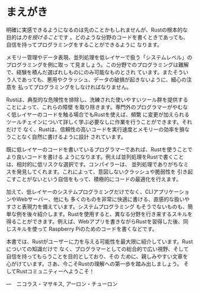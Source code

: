 <!--
# Foreword
-->
# まえがき

<!--
It wasn’t always so clear, but the Rust programming language is fundamentally
about *empowerment*: no matter what kind of code you are writing now, Rust
empowers you to reach farther, to program with confidence in a wider variety of
domains than you did before.
-->
明確に実感できるようになるのは先のことかもしれませんが、Rustの根本的な目的は*力を授けること*です
。どのような分野のコードを書くときであっても、自信を持ってプログラミングをすることができるように
なります。

<!--
Take, for example, “systems-level” work that deals with low-level details of
memory management, data representation, and concurrency. Traditionally, this
realm of programming is seen as arcane, accessible only to a select few who
have devoted the necessary years learning to avoid its infamous pitfalls. And
even those who practice it do so with caution, lest their code be open to
exploits, crashes, or corruption.
-->
メモリー管理やデータ表現、並列処理を低レイヤーで扱う「システムレベル」のプログラミングを例に取っ
て見ましょう。この分野でのプログラミングは難解で、経験を積んだ選ばれしものにのみ可能なものとされ
ています。またそういう人であっても、悪用やクラッシュ、データの破損が起きないように、細心の注意を
払ってプログラミングをしなければなりません。

<!--
Rust breaks down these barriers by eliminating the old pitfalls and providing a
friendly, polished set of tools to help you along the way. Programmers who need
to “dip down” into lower-level control can do so with Rust, without taking on
the customary risk of crashes or security holes, and without having to learn
the fine points of a fickle toolchain. Better yet, the language is designed to
guide you naturally towards reliable code that is efficient in terms of speed
and memory usage.
-->
Rustは、典型的な危険性を排除し、洗練された使いやすいツール群を提供することによって、これらの障壁
を取り除きます。専門外のプログラマーがやむなく低レイヤーのコードを触る場合でもRustを使えば、頻繁
に変更が加えられるツールチェインについて詳しく学ぶ必要なしに作業を行うことができます。それだけで
なく、Rustは、信頼性の高いコードを実行速度とメモリーの効率を損なうことなく自然に書けるように設計
されています。

<!--
Programmers who are already working with low-level code can use Rust to raise
their ambitions. For example, introducing parallelism in Rust is a relatively
low-risk operation: the compiler will catch the classical mistakes for you. And
you can tackle more aggressive optimizations in your code with the confidence
that you won’t accidentally introduce crashes or vulnerabilities.
-->
既に低レイヤーのコードを書いているプログラマーであれば、Rustを使うことでより良いコードを書ける
ようになります。例えば並列処理をRustで書くことは、相対的に低リスクな選択です。コンパイラーは、
並列処理でありがちなミスを発見してくれます。これによって、意図しないクラッシュや脆弱性を
引き起こすことがないという自信をもって、積極的にコードの最適化を行えます。

<!--
But Rust isn’t limited to low-level systems programming. It’s expressive and
ergonomic enough to make CLI apps, web servers, and many other kinds of code
quite pleasant to write — you’ll find simple examples of both later in the
book. Working with Rust allows you to build skills that transfer from one
domain to another; you can learn Rust by writing a web app, then apply those
same skills to target your Raspberry Pi.
-->
加えて、低レイヤーのシステムプログラミングだけでなく、CLIアプリケーションやWebサーバー、他にも
多くのものを非常に快適に書ける、直感的な扱いやすさと表現力を備えています。システムプログラミング
もそうでないものも、簡単な例を後々紹介します。Rustを使用すると、異なる分野を行き来するスキルを
得ることができます。例えば、Webアプリを書きながらRustを習得した後、同じスキルを使って
Raspberry Piのためのコードを書くなどです。

<!--
This book fully embraces the potential of Rust to empower its users. It’s a
friendly and approachable text intended to help you level up not just your
knowledge of Rust, but also your reach and confidence as a programmer in
general. So dive in, get ready to learn—and welcome to the Rust community!
-->
本書では、Rustがユーザーに力を与える可能性を最大限に紹介しています。Rustについての知識だけで
なく、プログラマーとしての総合的で広い視野、そして自信を持ってもらうことを目的としており、その
ために、親しみやすい文章を心がけています。さあ、今こそRustの理解への第一歩を踏み出しましょう。
そしてRustコミュニティーへようこそ！

<!--
— Nicholas Matsakis and Aaron Turon
-->
—　ニコラス・マサキス, アーロン・チューロン
